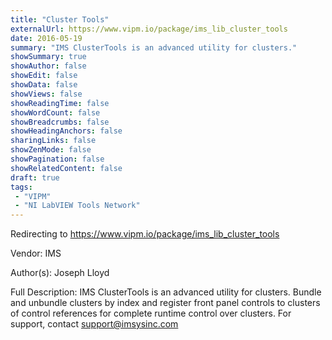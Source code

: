```yaml
---
title: "Cluster Tools"
externalUrl: https://www.vipm.io/package/ims_lib_cluster_tools
date: 2016-05-19
summary: "IMS ClusterTools is an advanced utility for clusters."
showSummary: true
showAuthor: false
showEdit: false
showData: false
showViews: false
showReadingTime: false
showWordCount: false
showBreadcrumbs: false
showHeadingAnchors: false
sharingLinks: false
showZenMode: false
showPagination: false
showRelatedContent: false
draft: true
tags:
 - "VIPM"
 - "NI LabVIEW Tools Network"
---
```


Redirecting to https://www.vipm.io/package/ims_lib_cluster_tools

Vendor: IMS

Author(s): Joseph Lloyd
 
Full Description:
IMS ClusterTools is an advanced utility for clusters.  Bundle and unbundle clusters by index and register front panel controls to clusters of control references for complete runtime control over clusters.  For support, contact support@imsysinc.com